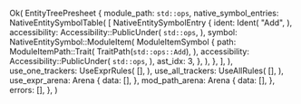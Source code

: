 Ok(
    EntityTreePresheet {
        module_path: `std::ops`,
        native_symbol_entries: NativeEntitySymbolTable(
            [
                NativeEntitySymbolEntry {
                    ident: Ident(
                        "Add",
                    ),
                    accessibility: Accessibility::PublicUnder(
                        `std::ops`,
                    ),
                    symbol: NativeEntitySymbol::ModuleItem(
                        ModuleItemSymbol {
                            path: ModuleItemPath::Trait(
                                TraitPath(`std::ops::Add`),
                            ),
                            accessibility: Accessibility::PublicUnder(
                                `std::ops`,
                            ),
                            ast_idx: 3,
                        },
                    ),
                },
            ],
        ),
        use_one_trackers: UseExprRules(
            [],
        ),
        use_all_trackers: UseAllRules(
            [],
        ),
        use_expr_arena: Arena {
            data: [],
        },
        mod_path_arena: Arena {
            data: [],
        },
        errors: [],
    },
)